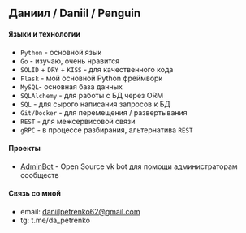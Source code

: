 ## Даниил / Daniil / Penguin

#### Языки и технологии
* `Python` - основной язык
* `Go` - изучаю, очень нравится
* `SOLID` + `DRY` + `KISS` - для качественного кода
* `Flask` - мой основной Python фреймворк
* `MySQL`- основная база данных
* `SQLAlchemy` - для работы с БД через ORM
* `SQL` - для сырого написания запросов к БД
* `Git/Docker` - для перемещения / развертывания
* `REST` - для межсервисовой связи
* `gRPC` - в процессе разбирания, альтернатива `REST`

#### Проекты
* [AdminBot](https://github.com/Anavatis/adminbot) - Open Source vk bot для помощи администраторам сообществ

#### Связь со мной
* email: daniilpetrenko62@gmail.com
* tg: t.me/da_petrenko


<!--
**Anavatis/Anavatis** is a ✨ _special_ ✨ repository because its `README.md` (this file) appears on your GitHub profile.

Here are some ideas to get you started:

- 🔭 I’m currently working on ...
- 🌱 I’m currently learning ...
- 👯 I’m looking to collaborate on ...
- 🤔 I’m looking for help with ...
- 💬 Ask me about ...
- 📫 How to reach me: ...
- 😄 Pronouns: ...
- ⚡ Fun fact: ...
-->
